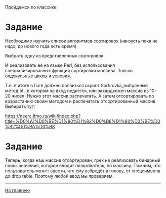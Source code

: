 Пройдемся по классике

# Задание
Необходимо изучить список алгоритмов сортировок (наизусть пока не надо, до нового года есть время)

Выбрать одну из представленных сортировок

И реализовать ее на языке Perl, без использования специализированных функций сортировки массива. Только олдскульные циклы и условия.

Т.е. в итоге в Гите должен появиться скрипт Sortirovka_выбранный метод.pl , в котором на вход подается, или захардкожен массив из 10-20 чисел.
Нужно этот массив распечатать. А затем отсортировать по возрастанию своим методом и распечатать отсортированный массив.
Выбирать тут:

<https://neerc.ifmo.ru/wiki/index.php?title=%D0%A1%D0%BE%D1%80%D1%82%D0%B8%D1%80%D0%BE%D0%B2%D0%BA%D0%B8>

# Задание

Теперь, когда наш массив отсортирован, грех не реализовать бинарный поиск значения, которое вводит пользователь, по массиву.
Помним, что пользователь может ввести, что ему взбредёт в голову, от спецсимвола до drop table. Поэтому любой ввод мы проверяем.

---
[На главную](../README.md)
